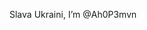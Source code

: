 Slava Ukraini, I’m @Ah0P3mvn
<!---
Ah0P3mvn/Ah0P3mvn is a ✨ special ✨ repository because its `README.md` (this file) appears on your GitHub profile.
You can click the Preview link to take a look at your changes.
--->
